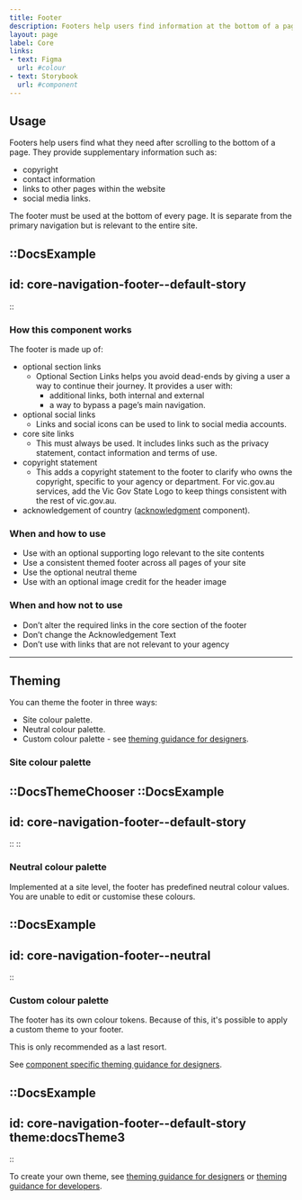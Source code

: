 ```yaml
---
title: Footer
description: Footers help users find information at the bottom of a page.
layout: page
label: Core
links:
- text: Figma
  url: #colour
- text: Storybook
  url: #component
---
```


## Usage

Footers help users find what they need after scrolling to the bottom of a page. They provide supplementary information such as:

- copyright
- contact information
- links to other pages within the website
- social media links.

The footer must be used at the bottom of every page. It is separate from the primary navigation but is relevant to the entire site.

::DocsExample
---
id: core-navigation-footer--default-story
---
::

### How this component works

The footer is made up of:

- optional section links
  - Optional Section Links helps you avoid dead-ends by giving a user a way to continue their journey. It provides a user with:
    - additional links, both internal and external
    - a way to bypass a page’s main navigation.
- optional social links
  - Links and social icons can be used to link to social media accounts.
- core site links
  - This must always be used. It includes links such as the privacy statement, contact information and terms of use.
- copyright statement
  - This adds a copyright statement to the footer to clarify who owns the copyright, specific to your agency or department. For vic.gov.au services, add the Vic Gov State Logo to keep things consistent with the rest of vic.gov.au.
- acknowledgement of country ([acknowledgment](/design-system/components/acknowledgment/) component).

### When and how to use

- Use with an optional supporting logo relevant to the site contents
- Use a consistent themed footer across all pages of your site
- Use the optional neutral theme
- Use with an optional image credit for the header image

### When and how not to use
- Don’t alter the required links in the core section of the footer
- Don’t change the Acknowledgement Text
- Don’t use with links that are not relevant to your agency

---

## Theming

You can theme the footer in three ways:

- Site colour palette.
- Neutral colour palette.
- Custom colour palette - see [theming guidance for designers]().

### Site colour palette

::DocsThemeChooser
  ::DocsExample
  ---
  id: core-navigation-footer--default-story
  ---
  ::
::

### Neutral colour palette

Implemented at a site level, the footer has predefined neutral colour values. You are unable to edit or customise these colours.

::DocsExample
---
id: core-navigation-footer--neutral
---
::

### Custom colour palette

The footer has its own colour tokens. Because of this, it's possible to apply a custom theme to your footer.

This is only recommended as a last resort.

See [component specific theming guidance for designers]().

::DocsExample
---
id: core-navigation-footer--default-story
theme:docsTheme3
---
::

To create your own theme, see [theming guidance for designers]() or [theming guidance for developers]().
